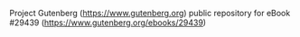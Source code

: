 Project Gutenberg (https://www.gutenberg.org) public repository for eBook #29439 (https://www.gutenberg.org/ebooks/29439)
